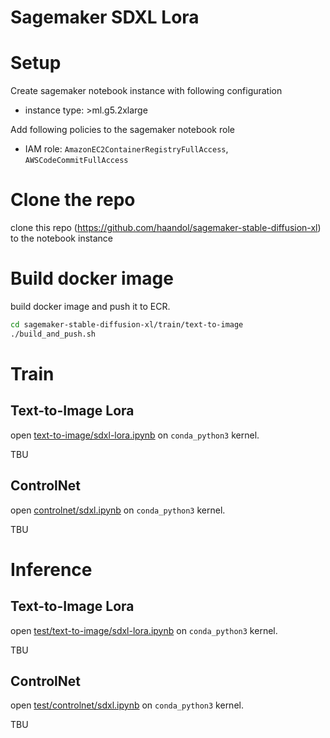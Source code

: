 # Sagemaker SDXL Lora

# Setup

Create sagemaker notebook instance with following configuration

- instance type: >ml.g5.2xlarge

Add following policies to the sagemaker notebook role

- IAM role: `AmazonEC2ContainerRegistryFullAccess`, `AWSCodeCommitFullAccess`

# Clone the repo

clone this repo (https://github.com/haandol/sagemaker-stable-diffusion-xl) to the notebook instance

# Build docker image

build docker image and push it to ECR.

```bash
cd sagemaker-stable-diffusion-xl/train/text-to-image
./build_and_push.sh
```

# Train

## Text-to-Image Lora

open [text-to-image/sdxl-lora.ipynb](/notebook/train/text-to-image/sdxl-lora.ipynb) on `conda_python3` kernel.

TBU

## ControlNet

open [controlnet/sdxl.ipynb](/notebook/train/controlnet/sdxl.ipynb) on `conda_python3` kernel.

TBU

# Inference

## Text-to-Image Lora

open [test/text-to-image/sdxl-lora.ipynb](/notebook/test/text-to-image/sdxl-lora.ipynb) on `conda_python3` kernel.

TBU

## ControlNet

open [test/controlnet/sdxl.ipynb](/notebook/test/controlnet/sdxl.ipynb) on `conda_python3` kernel.

TBU
